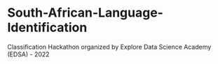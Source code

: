 # South-African-Language-Identification
Classification Hackathon organized by Explore Data Science Academy (EDSA) - 2022
